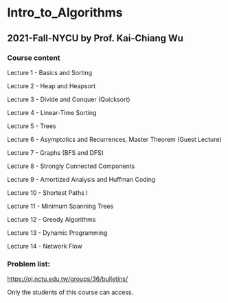 # Intro_to_Algorithms
## 2021-Fall-NYCU by Prof. Kai-Chiang Wu

### Course content
Lecture 1 - Basics and Sorting

Lecture 2 - Heap and Heapsort

Lecture 3 - Divide and Conquer (Quicksort)

Lecture 4 - Linear-Time Sorting

Lecture 5 - Trees

Lecture 6 - Asymptotics and Recurrences, Master Theorem (Guest Lecture)

Lecture 7 - Graphs (BFS and DFS)

Lecture 8 - Strongly Connected Components

Lecture 9 - Amortized Analysis and Huffman Coding

Lecture 10 - Shortest Paths I

Lecture 11 - Minimum Spanning Trees

Lecture 12 - Greedy Algorithms

Lecture 13 - Dynamic Programming

Lecture 14 - Network Flow

### Problem list:
https://oj.nctu.edu.tw/groups/36/bulletins/

Only the students of this course can access.

